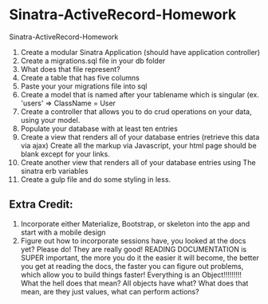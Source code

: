 # Sinatra-ActiveRecord-Homework
Sinatra-ActiveRecord-Homework


1.  Create a modular Sinatra Application (should have application controller)
2.  Create a migrations.sql file in your db folder
3.  What does that file represent?
4.  Create a table that has five columns
5.  Paste your your migrations file into sql
6.  Create a model that is named after your tablename which is singular (ex. 'users' => ClassName = User
6.  Create a controller that allows you to do crud operations on your data, using your model.
7.  Populate your database with at least ten entries
8.  Create a view that renders all of your database entries (retrieve this data via ajax) Create all the markup via Javascript, 
your html page should be blank except for your links.
9. Create another view that renders all of your database entries using The sinatra erb variables 
10.  Create a gulp file and do some styling in less.


## Extra Credit: 
1. Incorporate either Materialize, Bootstrap, or skeleton into the app and start with a mobile design 
2.  Figure out how to incorporate sessions have, you looked at the docs yet? Please do! They are really good! READING DOCUMENTATION is SUPER important, the more you do it the easier it will become, the better you get at reading the docs, the faster you can figure out problems, which allow you to build things faster!  Everything is an Object!!!!!!!!! What the hell does that mean?  All objects have what?  What does that mean, are they just values, what can perform actions?  
